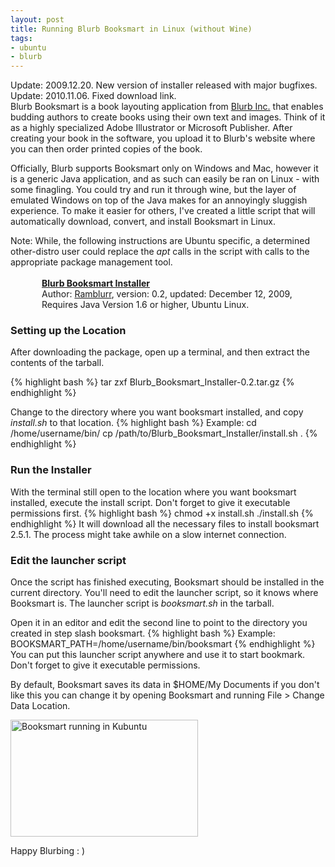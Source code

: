 ```yaml
---
layout: post
title: Running Blurb Booksmart in Linux (without Wine)
tags:
- ubuntu
- blurb
---
```


<div class='stb-info_box'>
Update: 2009.12.20. New version of installer released with major bugfixes. <br/>
Update: 2010.11.06. Fixed download link.
</div>
Blurb Booksmart is a book layouting application from <a href="http://www.blurb.com">Blurb Inc.</a> that enables budding authors to create books using their own text and images. Think of it as a highly specialized Adobe Illustrator or Microsoft Publisher. After creating your book in the software, you upload it to Blurb's website where you can then order printed copies of the book.

Officially, Blurb supports Booksmart only on Windows and Mac, however it is a generic Java application, and as such can easily be ran on Linux - with some finagling. You could try and run it through wine, but the layer of emulated Windows on top of the Java makes for an annoyingly sluggish experience.  To make it easier for others, I've created a little script that will automatically download, convert, and install Booksmart in Linux.

<div class='stb-info_box'>
Note: While, the following instructions are Ubuntu specific, a determined other-distro user could replace the <em>apt </em> calls in the script with calls to the appropriate package management tool.
</div>

<div class="stb-download_box" style="background-image: url({{site.base_url}}/plugins/wp-special-textboxes/images/download-b.png); min-height: 40px; padding-left: 50px; "><br>
<strong><a href="http://binaryelysium.com/code/Blurb_Booksmart_Installer-0.2.tar.gz">Blurb Booksmart Installer</a></strong><br>
Author: <a href="http://www.binaryelysium.com">Ramblurr</a>, version: 0.2, updated: December 12, 2009,<br>
Requires Java Version 1.6 or higher, Ubuntu Linux.</div>

<h3>Setting up the Location</h3>
After downloading the package, open up a terminal, and then extract the contents of the tarball.

{% highlight bash %}
tar zxf Blurb_Booksmart_Installer-0.2.tar.gz
{% endhighlight %}

Change to the directory where you want booksmart installed, and copy <em>install.sh</em> to that location.
{% highlight bash %}
Example:
cd /home/username/bin/
cp /path/to/Blurb_Booksmart_Installer/install.sh .
{% endhighlight %}

<h3>Run the Installer</h3>
With the terminal still open to the location where you want booksmart installed, execute the install script. Don't forget to give it executable permissions first.
{% highlight bash %}
chmod +x install.sh
./install.sh
{% endhighlight %}
It will download all the necessary files to install booksmart 2.5.1. The process might take awhile on a slow internet connection.

<h3>Edit the launcher script </h3>
Once the script has finished executing, Booksmart should be installed in the current directory. You'll need to edit the launcher script, so it knows where Booksmart is. The launcher script is <em>booksmart.sh</em> in the tarball.

Open it in an editor and edit the second line to point to the directory you created in step slash booksmart.
{% highlight bash %}
Example: BOOKSMART_PATH=/home/username/bin/booksmart
{% endhighlight %}
You can put this launcher script anywhere and use it to start bookmark. Don't forget to give it executable permissions.

By default, Booksmart saves its data in $HOME/My Documents if you don't like this you can change it by opening Booksmart and running File > Change Data Location.

<a href="{{site.base_url}}/uploads/2009/10/booksmart_linux.png" title="Booksmart running in Kubuntu" rel="lightbox"><img src="{{site.base_url}}/uploads/2009/10/booksmart_linux-300x187.png" alt="Booksmart running in Kubuntu" title="Booksmart running in Linux" width="300" height="187" class="size-medium wp-image-156" /></a>

Happy Blurbing : )
